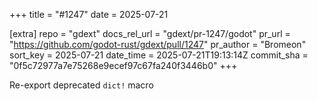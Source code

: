 +++
title = "#1247"
date = 2025-07-21

[extra]
repo = "gdext"
docs_rel_url = "gdext/pr-1247/godot"
pr_url = "https://github.com/godot-rust/gdext/pull/1247"
pr_author = "Bromeon"
sort_key = 2025-07-21
date_time = 2025-07-21T19:13:14Z
commit_sha = "0f5c72977a7e75268e9ecef97c67fa240f3446b0"
+++

Re-export deprecated `dict!` macro
